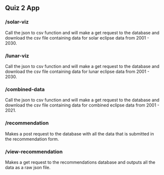 ## Quiz 2 App 

### /solar-viz
Call the json to csv function and will make a get request to the database and download the csv file containing data for solar eclipse data from 2001 - 2030.

### /lunar-viz
Call the json to csv function and will make a get request to the database and download the csv file containing data for lunar eclipse data from 2001 - 2030.

### /combined-data
Call the json to csv function and will make a get request to the database and download the csv file containing data for combined eclipse data from 2001 - 2021.

### /recommendation
Makes a post request to the database with all the data that is submitted in the recommendation form.

### /view-recommendation
Makes a get request to the recommendations database and outputs all the data as a raw json file.
